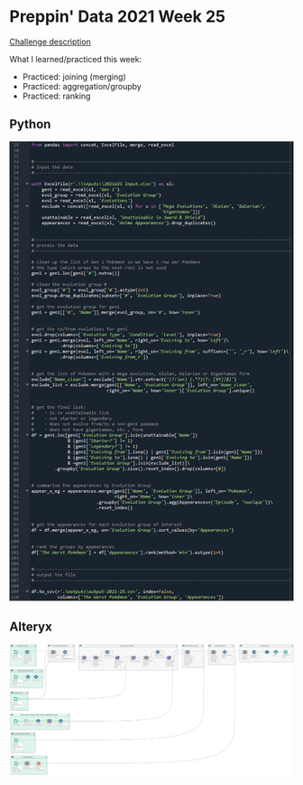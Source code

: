 # Preppin' Data 2021 Week 25

[Challenge description](https://preppindata.blogspot.com/2021/06/2021-week-25-worst-pokemon.html)

What I learned/practiced this week:
* Practiced: joining (merging)
* Practiced: aggregation/groupby
* Practiced: ranking

## Python
<a href="preppin-data-2021-25.py">
<img src="img-python-code-2021-25.png?raw=true" alt="Python code">
</a>

## Alteryx
<a href="preppin-data-2021-25.yxzp">
<img src="img-alteryx-2021-25.png?raw=true" alt="Alteryx workflow">
</a>